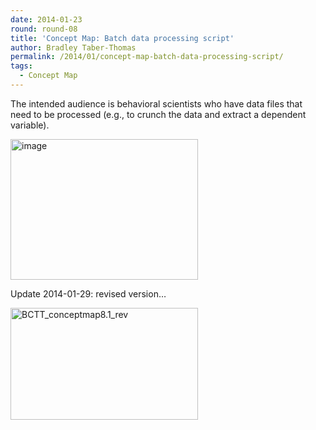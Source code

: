 ```yaml
---
date: 2014-01-23
round: round-08
title: 'Concept Map: Batch data processing script'
author: Bradley Taber-Thomas
permalink: /2014/01/concept-map-batch-data-processing-script/
tags:
  - Concept Map
---
```

The intended audience is behavioral scientists who have data files that need to be processed (e.g., to crunch the data and extract a dependent variable).

[<img class="alignnone size-medium wp-image-5673" alt="image" src="http://teaching.software-carpentry.org/wp-content/uploads/2014/01/image-e1390533707631-300x225.jpg" width="300" height="225" />][1]

Update 2014-01-29: revised version&#8230;

[<img class="alignnone size-medium wp-image-5730" alt="BCTT_conceptmap8.1_rev" src="http://teaching.software-carpentry.org/wp-content/uploads/2014/01/BCTT_conceptmap8.1_rev-300x179.jpg" width="300" height="179" />][2]

&nbsp;

 [1]: http://teaching.software-carpentry.org/wp-content/uploads/2014/01/image-e1390533707631.jpg
 [2]: http://teaching.software-carpentry.org/wp-content/uploads/2014/01/BCTT_conceptmap8.1_rev.jpg

